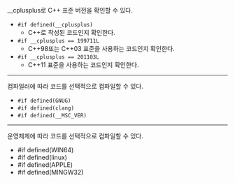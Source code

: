 __cplusplus로 C++ 표준 버전을 확인할 수 있다.
- `#if defined(__cplusplus)`
	- C++로 작성된 코드인지 확인한다.
- `#if __cplusplus == 199711L`
	- C++98또는 C++03 표준을 사용하는 코드인지 확인한다.
- `#if __cplusplus == 201103L`
	- C++11 표준을 사용하는 코드인지 확인한다.
---
컴파일러에 따라 코드를 선택적으로 컴파일할 수 있다.
- `#if defined(GNUG)`
- `#if defined(clang)` 
- `#if defined(__MSC_VER)`
---
운영체제에 따라 코드를 선택적으로 컴파일할 수 있다.
- #if defined(WIN64)
- #if defined(linux)
- #if defined(APPLE)
- #if defined(MINGW32)